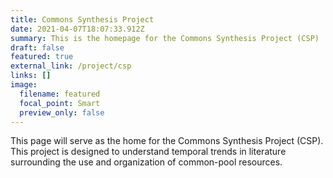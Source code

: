 ```yaml
---
title: Commons Synthesis Project
date: 2021-04-07T18:07:33.912Z
summary: This is the homepage for the Commons Synthesis Project (CSP)
draft: false
featured: true
external_link: /project/csp
links: []
image:
  filename: featured
  focal_point: Smart
  preview_only: false
---
```

This page will serve as the home for the Commons Synthesis Project (CSP). This project is designed to understand temporal trends in literature surrounding the use and organization of common-pool resources.
